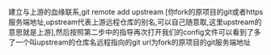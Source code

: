 建立与上游的血缘联系,git remote add upstream [你fork的原项目的git或者https服务端地址,upstream代表上游远程仓库的别名,可以自己随意取,这里upstream的意思就是上游],然后按照第二步中的指导再次打开我们的config文件可以看到了多了一个叫upstream的仓库名远程指向的git url为fork的原项目的git服务端地址